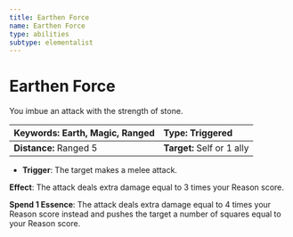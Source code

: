 ```yaml
---
title: Earthen Force
name: Earthen Force
type: abilities
subtype: elementalist
---
```


# Earthen Force

You imbue an attack with the strength of stone.

| **Keywords:** Earth, Magic, Ranged | **Type:** Triggered        |
| :--------------------------------- | :------------------------- |
| **Distance:** Ranged 5             | **Target:** Self or 1 ally |

- **Trigger**: The target makes a melee attack.

**Effect**: The attack deals extra damage equal to 3 times your Reason score.

**Spend 1 Essence**: The attack deals extra damage equal to 4 times your Reason score instead and pushes the target a number of squares equal to your Reason score.
